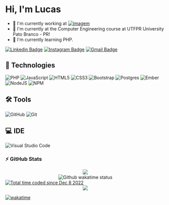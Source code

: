<h1 align = "justify"> Hi, I'm Lucas</h1>


- :rocket: I'm currently working at [![imagem](https://user-images.githubusercontent.com/91758475/205046944-1171ba77-518e-4a9b-8e10-9a9faeede521.png)](https://bitzsoftwares.com.br/)
- 🔭 I'm currently at the Computer Engineering course at UTFPR University Pato Branco - PR!
- 🌱 I'm currently learning  PHP.



[![Linkedin Badge](https://img.shields.io/badge/-Lucas_Zillmer-blue?style=flat-square&logo=Linkedin&logoColor=white&link=https:https://www.linkedin.com/in/lucas-zillmer-80432824a)](https://www.linkedin.com/in/lucas-zillmer-80432824a)
[![Instagram Badge](https://img.shields.io/badge/-Lucas_Zillmer-purple?style=flat-square&logo=instagram&logoColor=white&link=https://www.instagram.com/lucas_zillmer/)](https://www.instagram.com/lucas_zillmer/)
[![Gmail Badge](https://img.shields.io/badge/-Lucas_Zillmer-c14438?style=flat-square&logo=Gmail&logoColor=white&link=mailto:lucasforteszillmer123@gmail.com)](mailto:lucasforteszillmer123@gmail.com)
<!-- [![Medium Badge](https://img.shields.io/badge/-@natansl-03a57a?style=flat-square&labelColor=000000&logo=Medium&link=https://medium.com/@natansl/)](https://medium.com/@natansl) -->



## 🚀 Technologies

![PHP](https://img.shields.io/badge/php-%23777BB4.svg?style=for-the-badge&logo=php&logoColor=white)
![JavaScript](https://img.shields.io/badge/javascript-%23323330.svg?style=for-the-badge&logo=javascript&logoColor=%23F7DF1E)
![HTML5](https://img.shields.io/badge/html5-%23E34F26.svg?style=for-the-badge&logo=html5&logoColor=white)
![CSS3](https://img.shields.io/badge/css3-%231572B6.svg?style=for-the-badge&logo=css3&logoColor=white)
![Bootstrap](https://img.shields.io/badge/bootstrap-%23563D7C.svg?style=for-the-badge&logo=bootstrap&logoColor=white)
![Postgres](https://img.shields.io/badge/postgres-%23316192.svg?style=for-the-badge&logo=postgresql&logoColor=white)
![Ember](https://img.shields.io/badge/ember-1C1E24?style=for-the-badge&logo=ember.js&logoColor=#D04A37)
![NodeJS](https://img.shields.io/badge/node.js-6DA55F?style=for-the-badge&logo=node.js&logoColor=white)
![NPM](https://img.shields.io/badge/NPM-%23000000.svg?style=for-the-badge&logo=npm&logoColor=white)

## 🛠 Tools
![GitHub](https://img.shields.io/badge/-GitHub-181717?style=flat-square&logo=github)
![Git](https://img.shields.io/badge/-Git-black?style=flat-square&logo=git)


## 💻 IDE
![Visual Studio Code](https://img.shields.io/badge/Visual%20Studio%20Code-0078d7.svg?style=for-the-badge&logo=visual-studio-code&logoColor=white)

<!-- ![Python](https://img.shields.io/badge/-Python-black?style=flat-square&logo=Python)
![React](https://img.shields.io/badge/-React-black?style=flat-square&logo=react) -->
<!-- ![TypeScript](https://img.shields.io/badge/-TypeScript-007ACC?style=flat-square&logo=typescript)
![MongoDB](https://img.shields.io/badge/-MongoDB-black?style=flat-square&logo=mongodb)
![GraphQL](https://img.shields.io/badge/-GraphQL-E10098?style=flat-square&logo=graphql)
![Apollo GraphQL](https://img.shields.io/badge/-Apollo%20GraphQL-311C87?style=flat-square&logo=apollo-graphql) -->
<!-- ![MySQL](https://img.shields.io/badge/-MySQL-black?style=flat-square&logo=mysql)
![Heroku](https://img.shields.io/badge/-Heroku-430098?style=flat-square&logo=heroku)
![Docker](https://img.shields.io/badge/-Docker-black?style=flat-square&logo=docker)
![DigitalOcean](https://img.shields.io/badge/-Digital%20Ocean-darkblue?style=flat-square&logo=digitalocean)
![Amazon AWS](https://img.shields.io/badge/Amazon%20AWS-232F3E?style=flat-square&logo=amazon-aws)
![Google Cloud](https://img.shields.io/badge/Google%20Cloud-black?style=flat-square&logo=google-cloud)-->
<!-- ![GitLab](https://img.shields.io/badge/-GitLab-FCA121?style=flat-square&logo=gitlab)
![BitBucket](https://img.shields.io/badge/-BitBucket-darkblue?style=flat-square&logo=bitbucket)
-->
<!-- 
![GitLab](https://img.shields.io/badge/-GitLab-FCA121?style=flat-square&logo=gitlab)
![JavaScript](https://img.shields.io/badge/javascript-%23323330.svg?style=for-the-badge&logo=javascript&logoColor=%23F7DF1E)
![Ember](https://img.shields.io/badge/ember-1C1E24?style=for-the-badge&logo=ember.js&logoColor=#D04A37)
![NodeJS](https://img.shields.io/badge/node.js-6DA55F?style=for-the-badge&logo=node.js&logoColor=white)
![Bootstrap](https://img.shields.io/badge/bootstrap-%23563D7C.svg?style=for-the-badge&logo=bootstrap&logoColor=white)
<a href="https://www.java.com/" target="_blank"><img style="margin: 10px" src="https://profilinator.rishav.dev/skills-assets/java-original-wordmark.svg" alt="Java" height="50" /></a>
![NPM](https://img.shields.io/badge/NPM-%23000000.svg?style=for-the-badge&logo=npm&logoColor=white) -->
### ⚡ GitHub Stats

<div align="center"><img align="center" src="https://github-readme-stats.vercel.app/api?username=lucas-zillmer&show_icons=true&count_private=true&show_icons=true&include_all_commits=true&theme=radical"/></div>
<div align="center"><img align="center" src="https://github-readme-stats.vercel.app/api/wakatime?username=lucas_zillmer&show_icons=true&theme=radical&layout=compact" alt="Github wakatime status" /></div>
<a href="https://wakatime.com/@402109a7-3438-4105-b9a3-e7d2e7838e7f"><img src="https://wakatime.com/badge/user/402109a7-3438-4105-b9a3-e7d2e7838e7f.svg" alt="Total time coded since Dec 8 2022" /></a>
<div align="center"><img src="https://spotify-github-profile.vercel.app/api/view?uid=213lygcrvcjoztzmram7qokhq&cover_image=true&theme=default&show_offline=false&background_color=121212" /></div>
 

[![wakatime](https://wakatime.com/badge/user/402109a7-3438-4105-b9a3-e7d2e7838e7f.svg)](https://wakatime.com/@402109a7-3438-4105-b9a3-e7d2e7838e7f)

